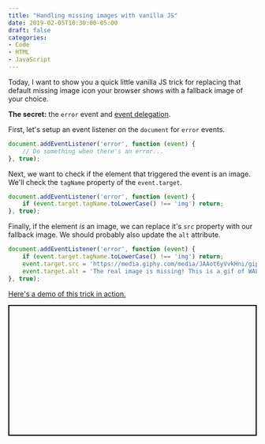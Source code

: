 ```yaml
---
title: "Handling missing images with vanilla JS"
date: 2019-02-05T10:30:00-05:00
draft: false
categories:
- Code
- HTML
- JavaScript
---
```


Today, I want to show you a quick little vanilla JS trick for replacing that default missing image icon your browser shows with a fallback image of your choice.

**The secret:** the `error` event and [event delegation](/checking-event-target-selectors-with-event-bubbling-in-vanilla-javascript/).

First, let's setup an event listener on the `document` for `error` events.

```js
document.addEventListener('error', function (event) {
	// Do something when there's an error...
}, true);
```

Next, we want to check if the element that triggered the event is an image. We'll check the `tagName` property of the `event.target`.

```js
document.addEventListener('error', function (event) {
	if (event.target.tagName.toLowerCase() !== 'img') return;
}, true);
```

Finally, if the element *is* an image, we can replace it's `src` property with our fallback image. We should probably also update the `alt` attribute.

```js
document.addEventListener('error', function (event) {
	if (event.target.tagName.toLowerCase() !== 'img') return;
	event.target.src = 'https://media.giphy.com/media/JAAot6yVvkHni/giphy.gif';
	event.target.alt = 'The real image is missing! This is a gif of WALL-E sitting on a bench.';
}, true);
```

[Here's a demo of this trick in action.](https://codepen.io/cferdinandi/pen/roWrzO)

<p class="codepen" data-height="265" data-theme-id="0" data-default-tab="js,result" data-user="cferdinandi" data-slug-hash="roWrzO" style="height: 265px; box-sizing: border-box; display: flex; align-items: center; justify-content: center; border: 2px solid black; margin: 1em 0; padding: 1em;" data-pen-title="roWrzO"></p>